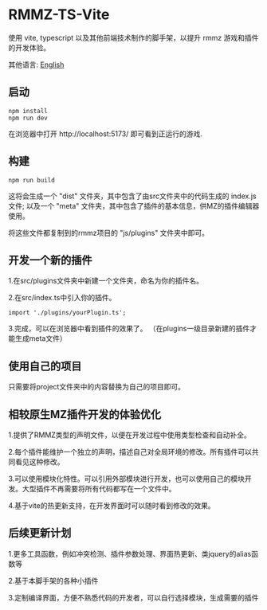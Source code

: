 # RMMZ-TS-Vite
使用 vite, typescript 以及其他前端技术制作的脚手架，以提升 rmmz 游戏和插件的开发体验。

其他语言: [English](README.md)

## 启动
```
npm install
npm run dev
```
在浏览器中打开 http://localhost:5173/ 即可看到正运行的游戏.

## 构建
```
npm run build
```
这将会生成一个 "dist" 文件夹，其中包含了由src文件夹中的代码生成的 index.js 文件;
以及一个 "meta" 文件夹，其中包含了插件的基本信息，供MZ的插件编辑器使用。

将这些文件都复制到的rmmz项目的 "js/plugins" 文件夹中即可。

## 开发一个新的插件
1.在src/plugins文件夹中新建一个文件夹，命名为你的插件名。

2.在src/index.ts中引入你的插件。
```
import './plugins/yourPlugin.ts';
```

3.完成，可以在浏览器中看到插件的效果了。
（在plugins一级目录新建的插件才能生成meta文件）

## 使用自己的项目
只需要将project文件夹中的内容替换为自己的项目即可。

## 相较原生MZ插件开发的体验优化
1.提供了RMMZ类型的声明文件，以便在开发过程中使用类型检查和自动补全。

2.每个插件能维护一个独立的声明，描述自己对全局环境的修改。所有插件可以共同看见这种修改。

3.可以使用模块化特性。可以引用外部模块进行开发，也可以使用自己的模块开发。大型插件不再需要将所有代码都写在一个文件中。

4.基于vite的热更新支持，在开发界面时可以随时看到修改的效果。

## 后续更新计划
1.更多工具函数，例如冲突检测、插件参数处理、界面热更新、类jquery的alias函数等

2.基于本脚手架的各种小插件

3.定制编译界面，方便不熟悉代码的开发者，可以自行选择模块，生成需要的插件
